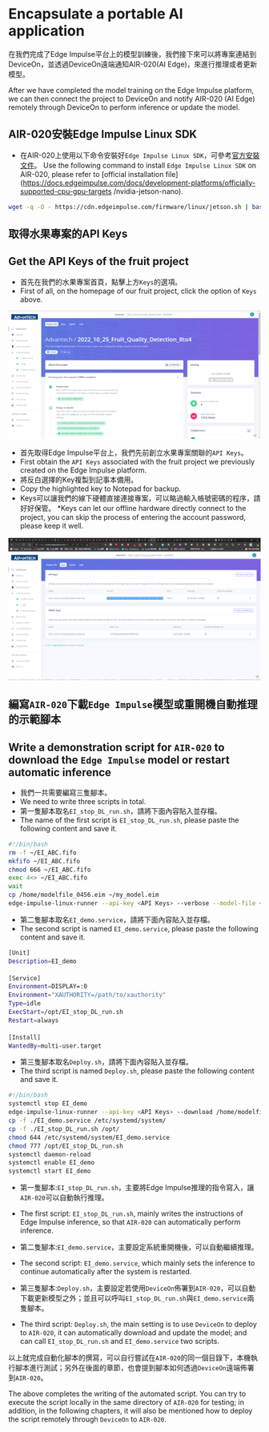 # Encapsulate a portable AI application

在我們完成了Edge Impulse平台上的模型訓練後，我們接下來可以將專案連結到DeviceOn，並透過DeviceOn遠端通知AIR-020(AI Edge)，來進行推理或者更新模型。

After we have completed the model training on the Edge Impulse platform, we can then connect the project to DeviceOn and notify AIR-020 (AI Edge) remotely through DeviceOn to perform inference or update the model.

## AIR-020安裝Edge Impulse Linux SDK

* 在AIR-020上使用以下命令安裝好`Edge Impulse Linux SDK`，可參考[官方安裝文件](https://docs.edgeimpulse.com/docs/development-platforms/officially-supported-cpu-gpu-targets/nvidia-jetson-nano)。 
Use the following command to install `Edge Impulse Linux SDK` on AIR-020, please refer to [official installation file](https://docs.edgeimpulse.com/docs/development-platforms/officially-supported-cpu-gpu-targets /nvidia-jetson-nano).

```sh
wget -q -O - https://cdn.edgeimpulse.com/firmware/linux/jetson.sh | bash
```


## 取得水果專案的API Keys
## Get the API Keys of the fruit project

* 首先在我們的水果專案首頁，點擊上方`Keys`的選項。
* First of all, on the homepage of our fruit project, click the option of `Keys` above.

<p align="center">
  <img width="600" src="image\Encapsulate_a_portable_AI_application_01.png">
</p>

* 首先取得Edge Impulse平台上，我們先前創立水果專案關聯的`API Keys`。
* First obtain the `API Keys` associated with the fruit project we previously created on the Edge Impulse platform.
* 將反白選擇的Key複製到記事本備用。
* Copy the highlighted key to Notepad for backup.
* Keys可以讓我們的線下硬體直接連接專案，可以略過輸入帳號密碼的程序，請好好保管。
*Keys can let our offline hardware directly connect to the project, you can skip the process of entering the account password, please keep it well.

<p align="center">
  <img width="600" src="image\Encapsulate_a_portable_AI_application_02.png">
</p>

## 編寫`AIR-020`下載`Edge Impulse`模型或重開機自動推理的示範腳本
## Write a demonstration script for `AIR-020` to download the `Edge Impulse` model or restart automatic inference

* 我們一共需要編寫三隻腳本。
* We need to write three scripts in total.
* 第一隻腳本取名`EI_stop_DL_run.sh`，請將下面內容貼入並存檔。
* The name of the first script is `EI_stop_DL_run.sh`, please paste the following content and save it.

```sh
#!/bin/bash
rm -f ~/EI_ABC.fifo
mkfifo ~/EI_ABC.fifo
chmod 666 ~/EI_ABC.fifo
exec 4<> ~/EI_ABC.fifo
wait
cp /home/modelfile_0456.eim ~/my_model.eim
edge-impulse-linux-runner --api-key <API Keys> --verbose --model-file ~/my_model.eim 2>&1 | tee >&4
```

* 第二隻腳本取名`EI_demo.service`，請將下面內容貼入並存檔。
* The second script is named `EI_demo.service`, please paste the following content and save it.

```sh
[Unit]
Description=EI_demo

[Service]
Environment=DISPLAY=:0
Environment="XAUTHORITY=/path/to/xauthority"
Type=idle
ExecStart=/opt/EI_stop_DL_run.sh
Restart=always

[Install]
WantedBy=multi-user.target
```

* 第三隻腳本取名`Deploy.sh`，請將下面內容貼入並存檔。
* The third script is named `Deploy.sh`, please paste the following content and save it.

```sh
#!/bin/bash
systemctl stop EI_demo
edge-impulse-linux-runner --api-key <API Keys> --download /home/modelfile_0456.eim 
cp -f ./EI_demo.service /etc/systemd/system/
cp -f ./EI_stop_DL_run.sh /opt/
chmod 644 /etc/systemd/system/EI_demo.service
chmod 777 /opt/EI_stop_DL_run.sh
systemctl daemon-reload
systemctl enable EI_demo
systemctl start EI_demo
```
* 第一隻腳本:`EI_stop_DL_run.sh`，主要將Edge Impulse推理的指令寫入，讓`AIR-020`可以自動執行推理。
* The first script: `EI_stop_DL_run.sh`, mainly writes the instructions of Edge Impulse inference, so that `AIR-020` can automatically perform inference.

* 第二隻腳本:`EI_demo.service`，主要設定系統重開機後，可以自動繼續推理。
* The second script: `EI_demo.service`, which mainly sets the inference to continue automatically after the system is restarted.

* 第三隻腳本:`Deploy.sh`，主要設定若使用`DeviceOn`佈署到`AIR-020`，可以自動下載更新模型之外；並且可以呼叫`EI_stop_DL_run.sh`與`EI_demo.service`兩隻腳本。
* The third script: `Deploy.sh`, the main setting is to use `DeviceOn` to deploy to `AIR-020`, it can automatically download and update the model; and can call `EI_stop_DL_run.sh` and `EI_demo.service` two scripts.

以上就完成自動化腳本的撰寫，可以自行嘗試在`AIR-020`的同一個目錄下，本機執行腳本進行測試；另外在後面的章節，也會提到腳本如何透過`DeviceOn`遠端佈署到`AIR-020`。

The above completes the writing of the automated script. You can try to execute the script locally in the same directory of `AIR-020` for testing; in addition, in the following chapters, it will also be mentioned how to deploy the script remotely through `DeviceOn` to `AIR-020`.
